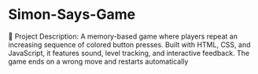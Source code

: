 # Simon-Says-Game
📌 Project Description: A memory-based game where players repeat an increasing sequence of colored button presses. Built with HTML, CSS, and JavaScript, it features sound, level tracking, and interactive feedback. The game ends on a wrong move and restarts automatically
